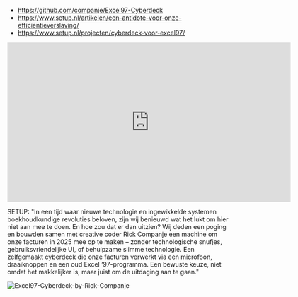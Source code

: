 * https://github.com/companje/Excel97-Cyberdeck
* https://www.setup.nl/artikelen/een-antidote-voor-onze-efficientieverslaving/
* https://www.setup.nl/projecten/cyberdeck-voor-excel97/

<iframe title="vimeo-player" src="https://player.vimeo.com/video/1060453403?h=926d063b79" width="640" height="360" frameborder="0"    allowfullscreen></iframe>

SETUP: "In een tijd waar nieuwe technologie en ingewikkelde systemen boekhoudkundige revoluties beloven, zijn wij benieuwd wat het lukt om hier niet aan mee te doen. En hoe zou dat er dan uitzien? Wij deden een poging en bouwden samen met creative coder Rick Companje een machine om onze facturen in 2025 mee op te maken – zonder technologische snufjes, gebruiksvriendelijke UI, of behulpzame slimme technologie. Een zelfgemaakt cyberdeck die onze facturen verwerkt via een microfoon, draaiknoppen en een oud Excel ‘97-programma. Een bewuste keuze, niet omdat het makkelijker is, maar juist om de uitdaging aan te gaan."

![Excel97-Cyberdeck-by-Rick-Companje](https://github.com/user-attachments/assets/a90d3efe-7c23-452b-b456-f3f40200540c)
